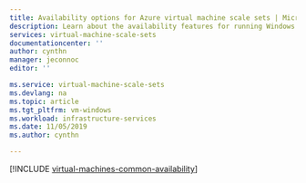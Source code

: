 ```yaml
---
title: Availability options for Azure virtual machine scale sets | Microsoft Docs
description: Learn about the availability features for running Windows virtual machine scale sets in Azure
services: virtual-machine-scale-sets
documentationcenter: ''
author: cynthn
manager: jeconnoc
editor: ''

ms.service: virtual-machine-scale-sets
ms.devlang: na
ms.topic: article
ms.tgt_pltfrm: vm-windows
ms.workload: infrastructure-services
ms.date: 11/05/2019
ms.author: cynthn

---
```

[!INCLUDE [virtual-machines-common-availability](../../includes/virtual-machines-common-availability.md)]

